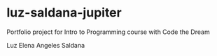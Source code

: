# luz-saldana-jupiter
Portfolio project for Intro to Programming course with Code the Dream

Luz Elena Angeles Saldana
